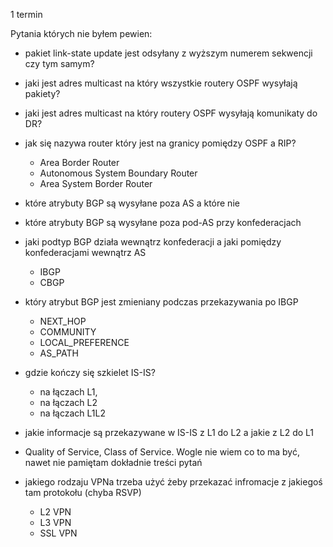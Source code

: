 1 termin

Pytania których nie byłem pewien:

- pakiet link-state update jest odsyłany z wyższym numerem sekwencji czy tym samym?
- jaki jest adres multicast na który wszystkie routery OSPF wysyłają pakiety?
- jaki jest adres multicast na który routery OSPF wysyłają komunikaty do DR?
- jak się nazywa router który jest na granicy pomiędzy OSPF a RIP?
    - Area Border Router
    - Autonomous System Boundary Router
    - Area System Border Router

- które atrybuty BGP są wysyłane poza AS a które nie
- które atrybuty BGP są wysyłane poza pod-AS przy konfederacjach
- jaki podtyp BGP działa wewnątrz konfederacji a jaki pomiędzy konfederacjami wewnątrz AS
    - IBGP
    - CBGP

- który atrybut BGP jest zmieniany podczas przekazywania po IBGP
    - NEXT_HOP
    - COMMUNITY
    - LOCAL_PREFERENCE
    - AS_PATH

- gdzie kończy się szkielet IS-IS?
    - na łączach L1,
    - na łączach L2
    - na łączach L1L2

- jakie informacje są przekazywane w IS-IS z L1 do L2 a jakie z L2 do L1 
- Quality of Service, Class of Service. Wogle nie wiem co to ma być, nawet nie pamiętam dokładnie treści pytań
- jakiego rodzaju VPNa trzeba użyć żeby przekazać infromacje z jakiegoś tam protokołu (chyba RSVP)
    - L2 VPN
    - L3 VPN
    - SSL VPN
